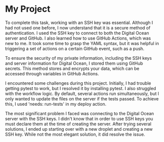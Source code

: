# My Project

To complete this task, working with an SSH key was essential. 
Although I had not used one before, I now understand that it is a secure method of authentication. 
I used the SSH key to connect to both the Digital Ocean server and GitHub.
I also learned how to use GitHub Actions, which was new to me. 
It took some time to grasp the YAML syntax, but it was helpful in triggering a set of actions on a certain GitHub event, such as a push.

To ensure the security of my private information, including the SSH keys and server information for Digital Ocean, I stored them using GitHub secrets. 
This method stores and encrypts your data, which can be accessed through variables in GitHub Actions.

I encountered some challenges during this project. Initially, I had trouble getting pytest to work, but I resolved it by installing pytest.
I also struggled with the workflow logic. By default, several actions run simultaneously, but I only wanted to update the files on the server if the tests passed.
To achieve this, I used 'needs: run-tests' in my deploy action.

The most significant problem I faced was connecting to the Digital Ocean server with the SSH keys.
I didn't know that in order to use SSH keys you must declare them at the time of creating the server. 
After trying several solutions, I ended up starting over with a new droplet and creating a new SSH key. 
While not the most elegant solution, it did resolve the issue.
